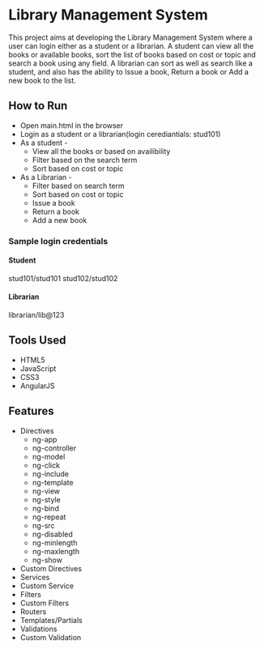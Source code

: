 # Library Management System

This project aims at developing the Library Management System where a user can login either as a student or a librarian. A student can view all the books or available books, sort the list of books based on cost or topic and search a book using any field. A librarian can sort as well as search like a student, and also has the ability to Issue a book, Return a book or Add a new book to the list. 

## How to Run

- Open main.html in the browser
- Login as a student or a librarian(login cerediantials: stud101)
- As a student -
	* View all the books or based on availibility
	* Filter based on the search term
	* Sort based on cost or topic
- As a Librarian -
	* Filter based on search term
	* Sort based on cost or topic
	* Issue a book
	* Return a book
	* Add a new book

### Sample login credentials

#### Student
stud101/stud101
stud102/stud102

#### Librarian
librarian/lib@123

## Tools Used

- HTML5
- JavaScript
- CSS3
- AngularJS

## Features

- Directives
	* ng-app
	* ng-controller
	* ng-model
	* ng-click
	* ng-include
	* ng-template
	* ng-view
	* ng-style
	* ng-bind
	* ng-repeat
	* ng-src
	* ng-disabled
	* ng-minlength
	* ng-maxlength
	* ng-show
- Custom Directives
- Services
- Custom Service
- Filters
- Custom Filters
- Routers
- Templates/Partials
- Validations
- Custom Validation